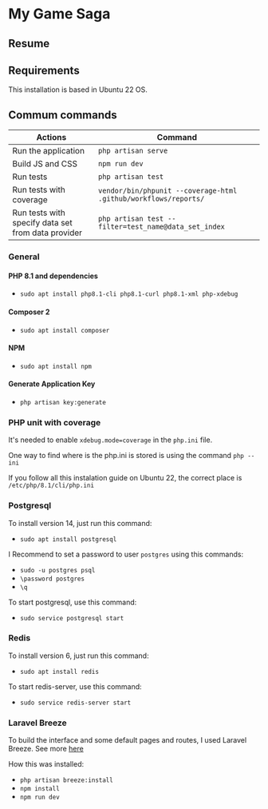 # My Game Saga

## Resume

## Requirements

This installation is based in Ubuntu 22 OS.

## Commum commands

|Actions|Command|
|---|---|
|Run the application|`php artisan serve`|
|Build JS and CSS|`npm run dev`|
|Run tests|`php artisan test`|
|Run tests with coverage|`vendor/bin/phpunit --coverage-html .github/workflows/reports/`|
|Run tests with specify data set from data provider|`php artisan test --filter=test_name@data_set_index`|

### General

#### PHP 8.1 and dependencies

- `sudo apt install php8.1-cli php8.1-curl php8.1-xml php-xdebug`

#### Composer 2

- `sudo apt install composer`

#### NPM

- `sudo apt install npm`

#### Generate Application Key

- `php artisan key:generate`

### PHP unit with coverage

It's needed to enable `xdebug.mode=coverage` in the `php.ini` file.

One way to find where is the php.ini is stored is using the command `php --ini`

If you follow all this instalation guide on Ubuntu 22, the correct place is `/etc/php/8.1/cli/php.ini`

### Postgresql 

To install version 14, just run this command: 

- `sudo apt install postgresql`

I Recommend to set a password to user `postgres` using this commands:

- `sudo -u postgres psql`
- `\password postgres`
- `\q`

To start postgresql, use this command:

- `sudo service postgresql start`

### Redis

To install version 6, just run this command: 

- `sudo apt install redis`

To start redis-server, use this command:

- `sudo service redis-server start`

### Laravel Breeze

To build the interface and some default pages and routes, I used Laravel Breeze. See more [here](https://laravel.com/docs/9.x/starter-kits#laravel-breeze-installation)

How this was installed:

- `php artisan breeze:install`
- `npm install`
- `npm run dev`